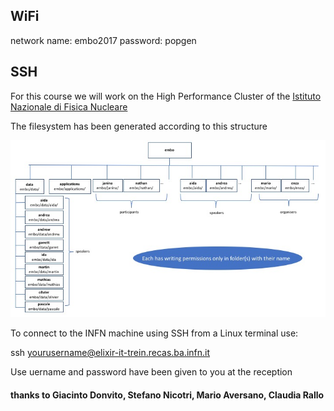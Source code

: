 


##  WiFi

network name: embo2017
password: popgen

##  SSH
For this course we will work on the High Performance Cluster of the [Istituto Nazionale di Fisica Nucleare](https://www.ba.infn.it/index.php/en/)

The filesystem has been generated according to this structure

<img src="./img/embo-directory-tree.jpg" alt="yay">

To connect to the INFN machine using SSH from a Linux terminal use:

ssh yourusername@elixir-it-trein.recas.ba.infn.it

Use uername and password have been given to you at the reception


 #### thanks to Giacinto Donvito, Stefano Nicotri, Mario Aversano, Claudia Rallo
